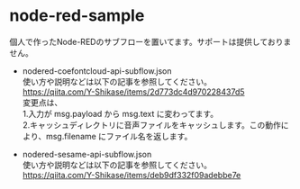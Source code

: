 # node-red-sample
個人で作ったNode-REDのサブフローを置いてます。サポートは提供しておりません。

- nodered-coefontcloud-api-subflow.json  
使い方や説明などは以下の記事を参照してください。  
https://qiita.com/Y-Shikase/items/2d773dc4d970228437d5  
変更点は、  
1.入力が msg.payload から msg.text に変わってます。  
2.キャッシュディレクトリに音声ファイルをキャッシュします。この動作により、msg.filename にファイル名を返します。

- nodered-sesame-api-subflow.json  
使い方や説明などは以下の記事を参照してください。  
https://qiita.com/Y-Shikase/items/deb9df332f09adebbe7e
